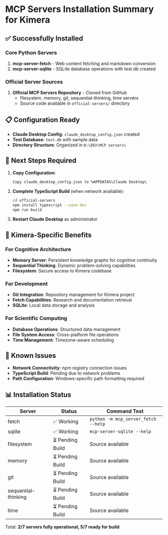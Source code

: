 # MCP Servers Installation Summary for Kimera

## ✅ Successfully Installed

### Core Python Servers
1. **mcp-server-fetch** - Web content fetching and markdown conversion
2. **mcp-server-sqlite** - SQLite database operations with test.db created

### Official Server Sources
1. **Official MCP Servers Repository** - Cloned from GitHub
   - filesystem, memory, git, sequential-thinking, time servers
   - Source code available in `official-servers/` directory

## 📋 Configuration Ready

- **Claude Desktop Config**: `claude_desktop_config.json` created
- **Test Database**: `test.db` with sample data
- **Directory Structure**: Organized in `D:\DEV\MCP servers\`

## 🔧 Next Steps Required

1. **Copy Configuration**:
   ```
   Copy claude_desktop_config.json to %APPDATA%\Claude Desktop\
   ```

2. **Complete TypeScript Build** (when network available):
   ```bash
   cd official-servers
   npm install typescript --save-dev
   npm run build
   ```

3. **Restart Claude Desktop** as administrator

## 🎯 Kimera-Specific Benefits

### For Cognitive Architecture
- **Memory Server**: Persistent knowledge graphs for cognitive continuity
- **Sequential Thinking**: Dynamic problem-solving capabilities
- **Filesystem**: Secure access to Kimera codebase

### For Development
- **Git Integration**: Repository management for Kimera project
- **Fetch Capabilities**: Research and documentation retrieval
- **SQLite**: Local data storage and analysis

### For Scientific Computing
- **Database Operations**: Structured data management
- **File System Access**: Cross-platform file operations
- **Time Management**: Timezone-aware scheduling

## 🚨 Known Issues

- **Network Connectivity**: npm registry connection issues
- **TypeScript Build**: Pending due to network problems
- **Path Configuration**: Windows-specific path formatting required

## 📊 Installation Status

| Server | Status | Command Test |
|--------|--------|--------------|
| fetch | ✅ Working | `python -m mcp_server_fetch --help` |
| sqlite | ✅ Working | `mcp-server-sqlite --help` |
| filesystem | ⏳ Pending Build | Source available |
| memory | ⏳ Pending Build | Source available |
| git | ⏳ Pending Build | Source available |
| sequential-thinking | ⏳ Pending Build | Source available |
| time | ⏳ Pending Build | Source available |

Total: **2/7 servers fully operational, 5/7 ready for build** 